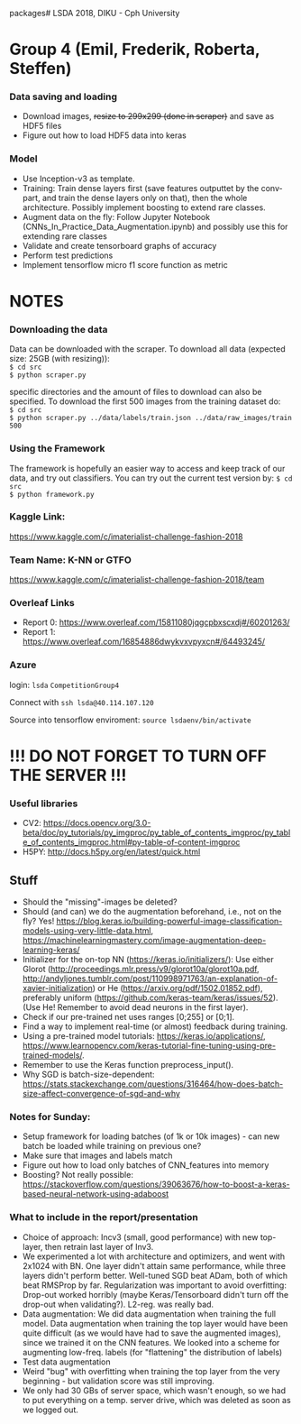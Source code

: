 packages# LSDA
2018, DIKU - Cph University

# Group 4 (Emil, Frederik, Roberta, Steffen)


### Data saving and loading
* Download images, ~~resize to 299x299 (done in scraper)~~ and save as HDF5 files
* Figure out how to load HDF5 data into keras

### Model
* Use Inception-v3 as template.
* Training: Train dense layers first (save features outputtet by the conv-part, and train the dense layers only on that), then the whole architecture. Possibly implement boosting to extend rare classes. 
* Augment data on the fly: Follow Jupyter Notebook (CNNs_In_Practice_Data_Augmentation.ipynb) and possibly use this for extending rare classes
* Validate and create tensorboard graphs of accuracy
* Perform test predictions
* Implement tensorflow micro f1 score function as metric

# NOTES

### Downloading the data
Data can be downloaded with the scraper. To download all data (expected size: 25GB (with resizing)):  
`$ cd src`  
`$ python scraper.py`  
  
specific directories and the amount of files to download can also be specified. To download the first 500 images from the training dataset do:  
`$ cd src`  
`$ python scraper.py ../data/labels/train.json ../data/raw_images/train 500`

### Using the Framework
The framework is hopefully an easier way to access and keep track of our data, and try out classifiers. You can try out the current test version by:
`$ cd src`  
`$ python framework.py`  


### Kaggle Link:
https://www.kaggle.com/c/imaterialist-challenge-fashion-2018

### Team Name: K-NN or GTFO
https://www.kaggle.com/c/imaterialist-challenge-fashion-2018/team

### Overleaf Links
* Report 0: https://www.overleaf.com/15811080jqgcpbxscxdj#/60201263/
* Report 1: https://www.overleaf.com/16854886dwykvxvpyxcn#/64493245/

### Azure
login:
`lsda`
`CompetitionGroup4`

Connect with 
`ssh lsda@40.114.107.120`

Source into tensorflow enviroment:
`source lsdaenv/bin/activate`

# !!! DO NOT FORGET TO TURN OFF THE SERVER !!!

### Useful libraries
* CV2: https://docs.opencv.org/3.0-beta/doc/py_tutorials/py_imgproc/py_table_of_contents_imgproc/py_table_of_contents_imgproc.html#py-table-of-content-imgproc
* H5PY: http://docs.h5py.org/en/latest/quick.html


## Stuff
* Should the "missing"-images be deleted?
* Should (and can) we do the augmentation beforehand, i.e., not on the fly? Yes! https://blog.keras.io/building-powerful-image-classification-models-using-very-little-data.html, https://machinelearningmastery.com/image-augmentation-deep-learning-keras/
* Initializer for the on-top NN (https://keras.io/initializers/): Use either Glorot (http://proceedings.mlr.press/v9/glorot10a/glorot10a.pdf, http://andyljones.tumblr.com/post/110998971763/an-explanation-of-xavier-initialization) or He (https://arxiv.org/pdf/1502.01852.pdf), preferably uniform (https://github.com/keras-team/keras/issues/52). (Use He! Remember to avoid dead neurons in the first layer).
* Check if our pre-trained net uses ranges [0;255] or [0;1].
* Find a way to implement real-time (or almost) feedback during training. 
* Using a pre-trained model tutorials: https://keras.io/applications/, https://www.learnopencv.com/keras-tutorial-fine-tuning-using-pre-trained-models/.
* Remember to use the Keras function preprocess_input().
* Why SGD is batch-size-dependent: https://stats.stackexchange.com/questions/316464/how-does-batch-size-affect-convergence-of-sgd-and-why
### Notes for Sunday:
* Setup framework for loading batches (of 1k or 10k images) - can new batch be loaded while training on previous one?
* Make sure that images and labels match 
* Figure out how to load only batches of CNN_features into memory
* Boosting? Not really possible: https://stackoverflow.com/questions/39063676/how-to-boost-a-keras-based-neural-network-using-adaboost

### What to include in the report/presentation
* Choice of approach: Incv3 (small, good performance) with new top-layer, then retrain last layer of Inv3.
* We experimented a lot with architecture and optimizers, and went with 2x1024 with BN. One layer didn't attain same performance, while three layers didn't perform better. Well-tuned SGD beat ADam, both of which beat RMSProp by far. Regularization was important to avoid overfitting: Drop-out worked horribly (maybe Keras/Tensorboard didn't turn off the drop-out when validating?). L2-reg. was really bad. 
* Data augmentation: We did data augmentation when training the full model. Data augmentation when training the top layer would have been quite difficult (as we would have had to save the augmented images), since we trained it on the CNN features. We looked into a scheme for augmenting low-freq. labels (for "flattening" the distribution of labels)
* Test data augmentation
* Weird "bug" with overfitting when training the top layer from the very beginning - but validation score was still improving. 
* We only had 30 GBs of server space, which wasn't enough, so we had to put everything on a temp. server drive, which was deleted as soon as we logged out. 
